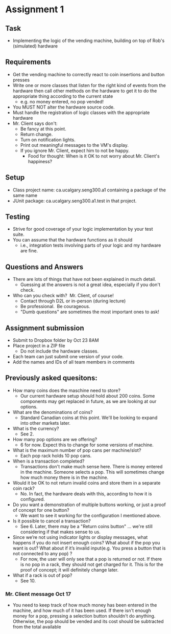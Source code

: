 # Assignment 1
## Task
* Implementing the logic of the vending machine, building on top of Rob's (simulated) hardware
  
## Requirements
* Get the vending machine to correctly react to coin insertions and button presses
* Write one or more classes that listen for the right kind of events from the hardware then call other methods on the hardware to get it to do the appropriate thing according to the current state
  * e.g. no money entered, no pop vended! 
* You MUST NOT alter the hardware source code. 
* Must handle the registration of logic classes with the appropriate hardware
* Mr. Client says don't: 
  * Be fancy at this point.  
  * Return change.  
  * Turn on notification lights.  
  * Print out meaningful messages to the VM's display.
  * If you ignore Mr. Client, expect him to not be happy. 
    * Food for thought: When is it OK to not worry about Mr. Client's happiness?

## Setup
* Class project name: ca.ucalgary.seng300.a1 containing a package of the same name
* JUnit package: ca.ucalgary.seng300.a1.test in that project.

	
## Testing
* Strive for good coverage of your logic implementation by your test suite.  
* You can assume that the hardware functions as it should
  * i.e., integration tests involving parts of your logic and my hardware are fine.

## Questions and Answers
* There are lots of things that have not been explained in much detail.  
  * Guessing at the answers is not a great idea, especially if you don't check.  
* Who can you check with?  Mr. Client, of course!  
  * Contact through D2L or in-person (during lecture)
  * Be professional.  Be courageous.  
  * "Dumb questions" are sometimes the most important ones to ask! 

## Assignment submission
* Submit to Dropbox folder by Oct 23 8AM
* Place project in a ZIP file
  * Do not include the hardware classes.
* Each team can just submit one version of your code.
* Add the names and IDs of all team members in comments

## Previously asked quesitons:
* How many coins does the maschine need to store?
  * Our current hardware setup should hold about 200 coins.  Some components may get replaced in future, as we are looking at our options.
* What are the denominations of coins?
  * Standard Canadian coins at this point.  We'll be looking to expand into other markets later.
* What is the currency?
  * See 2.
* How many pop options are we offering?
  * 6 for now.  Expect this to change for some versions of machine.
* What is the maximum number of pop cans per machine/slot?
  * Each pop rack holds 10 pop cans.
* When is a transaction completed?
  * Transactions don't make much sense here.  There is money entered in the machine.  Someone selects a pop.  This will sometimes change how much money there is in the machine.
* Would it be OK to not return invalid coins and store them in a separate coin rack?
  * No.  In fact, the hardware deals with this, according to how it is configured.
* Do you want a demonstration of multiple buttons working, or just a proof of concept for one button?
  * We want to see it working for the configuration I mentioned above.
* Is it possible to cancel a transaction?
  * See 6.  Later, there may be a "Return coins button" ... we're still considering if that makes sense to us.
* Since we’re not using indicator lights or display messages, what happens if you do not insert enough coins? What about if the pop you want is out? What about if it’s invalid input(e.g. You press a button that is not connected to any pop) ?
  * For now, the user will only see that a pop is returned or not.  If there is no pop in a rack, they should not get charged for it.  This is for the proof of concept; it will definitely change later.
* What if a rack is out of pop?
  * See 10.

### Mr. Client message Oct 17
* You need to keep track of how much money has been entered in the machine, and how much of it has been used.  If there isn't enough money for a pop, pressing a selection button shouldn't do anything.  Otherwise, the pop should be vended and its cost should be subtracted from the total available
